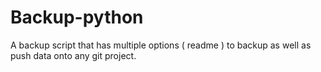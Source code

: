 # Backup-python
A backup script that has multiple options ( readme ) to backup as well as push data onto any git project.
